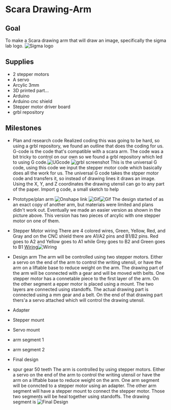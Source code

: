 # Scara Drawing-Arm

## Goal
To make a Scara drawing arm that will draw an image, specifically the sigma lab logo. ![Sigma logo](https://github.com/hgeorge82/Drawing-Arm/blob/main/images/Chs%20sigmalogo.png)

## Supplies 
- 2 stepper motors
- A servo 
- Arcylic 3mm
- 3D printed part...
- Arduino
- Arduino cnc shield
- Stepper motor driver board
- grbl repository

## Milestones
- Plan and research code
Realized coding this was going to be hard, so using a grbl repository, we found an outline that does the coding for us. G-code is the code that's compatible with a scara arm. The code was a bit tricky to control on our own so we found a grbl repository which led to using G code.![UGcode](https://github.com/hgeorge82/Drawing-Arm/blob/main/images/UGScreenshot.png) ![grbl screenshot](https://github.com/hgeorge82/Drawing-Arm/blob/main/images/grbl%20screenshot.png)
This is the universal G code, using this code we input the stepper motor code which basically does all the work for us. The universal G code takes the stpper motor code and transfers it, so instead of drawing lines it draws an image. Using the X, Y, and Z coordinates the drawing utensil can go to any part of the paper. 
Import g code, a small sketch to help

- Prototype/plan arm
![Onshape link](https://github.com/hgeorge82/Drawing-Arm/blob/main/images/Assembled%203D%20arm.png) ![Gif](https://github.com/hgeorge82/Drawing-Arm/blob/main/images/SM2.gif)![Gif](https://github.com/hgeorge82/Drawing-Arm/blob/main/images/SM.gif) The design started of as an exact copy of another arm, but materials were limited and plans didn't work out. Eventually we made an easier version as shown in the picture above. This version has two pieces of arcylic with one stepper motor on one of them. 

- Stepper Motor wiring 
There are 4 colored wires, Green, Yellow, Red, and Gray and on the CNC shield there are A1/A2 pins and B1/B2 pins. Red goes to A2 and Yellow goes to A1 while Grey goes to B2 and Green goes to B1
[Wiring](https://github.com/hgeorge82/Drawing-Arm/blob/main/images/Wiring.png)![Wiring](https://github.com/hgeorge82/Drawing-Arm/blob/main/images/Up%20close%20wiring.png)

- Design arm
The arm will be controlled using two stepper motors. Either a servo on the end of the arm to control the writing utensil, or have the arm on a liftable base to reduce weight on the arm. The drawing part of the arm will be connected with a gear and will be moved with belts. One stepper motor has a connetable piece to the first layer of the arm. On the other segment a epper motor is placed using a mount. The two layers are connected using standoffs. The actual drawing part is connected using a mm gear and a belt. On the end of that drawing part thers'a a servo attached which will control the drawing utensil. 
- Adapter 
- Stepper mount
- Servo mount
- arm segment 1
- arm segment 2
- Final design
- spur gear 50 teeth
The arm is controlled by using stepper motors. Either a servo on the end of the arm to control the writing utensil or have the arm on a liftable base to reduce weight on the arm. One arm segment will be conncted to a stepper motor using an adapter. The other arm segment will have a stepper mount to connect the stepper motor. Those two segments will be heal together using standoffs. The drawing segment is 
![Final Design](https://github.com/hgeorge82/Drawing-Arm/blob/main/images/Final.png)  






